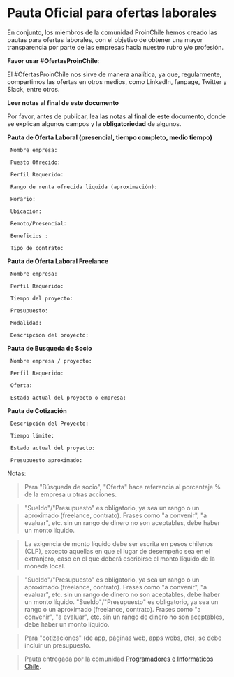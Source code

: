 Pauta Oficial para ofertas laborales
======

En conjunto, los miembros de la comunidad ProinChile hemos creado las pautas para ofertas laborales, con el objetivo de obtener una mayor transparencia por parte de las empresas hacia nuestro rubro y/o profesión.

**Favor usar #OfertasProinChile**:

El #OfertasProinChile nos sirve de manera analítica, ya que, regularmente, compartimos las ofertas en otros medios, como LinkedIn, fanpage, Twitter y Slack, entre otros.

**Leer notas al final de este documento**

Por favor, antes de publicar, lea las notas al final de este documento, donde se explican algunos campos y la **obligatoriedad** de algunos.

**Pauta de Oferta Laboral (presencial, tiempo completo, medio tiempo)**

     Nombre empresa:

     Puesto Ofrecido:

     Perfil Requerido:

     Rango de renta ofrecida liquida (aproximación):

     Horario:

     Ubicación:
     
     Remoto/Presencial:

     Beneficios :

     Tipo de contrato:


**Pauta de Oferta Laboral Freelance**

     Nombre empresa:

     Perfil Requerido:

     Tiempo del proyecto:
     
     Presupuesto:
     
     Modalidad:

     Descripcion del proyecto:
     
     
**Pauta de Busqueda de Socio**

     Nombre empresa / proyecto:

     Perfil Requerido:

     Oferta:
     
     Estado actual del proyecto o empresa:     

**Pauta de Cotización**

     Descripción del Proyecto:
     
     Tiempo limite:
     
     Estado actual del proyecto:  
     
     Presupuesto aproximado:
     

Notas:
> Para "Búsqueda de socio", "Oferta" hace referencia al porcentaje % de la empresa u otras acciones.

> "Sueldo"/"Presupuesto" es obligatorio, ya sea un rango o un aproximado (freelance, contrato). Frases como "a convenir", "a evaluar", etc. sin un rango de dinero no son aceptables, debe haber un monto líquido.

> La exigencia de monto líquido debe ser escrita en pesos chilenos (CLP), excepto aquellas en que el lugar de desempeño sea en el extranjero, caso en el que deberá escribirse el monto líquido de la moneda local.

> "Sueldo"/"Presupuesto" es obligatorio, ya sea un rango o un aproximado (freelance, contrato). Frases como "a convenir", "a evaluar", etc. sin un rango de dinero no son aceptables, debe haber un monto líquido.
> "Sueldo"/"Presupuesto" es obligatorio, ya sea un rango o un aproximado (freelance, contrato). Frases como "a convenir", "a evaluar", etc. sin un rango de dinero no son aceptables, debe haber un monto líquido.

> Para "cotizaciones" (de app, páginas web, apps webs, etc), se debe incluir un presupuesto.

> Pauta entregada por la comunidad [Programadores e Informáticos Chile](http://www.programadores.cl).
